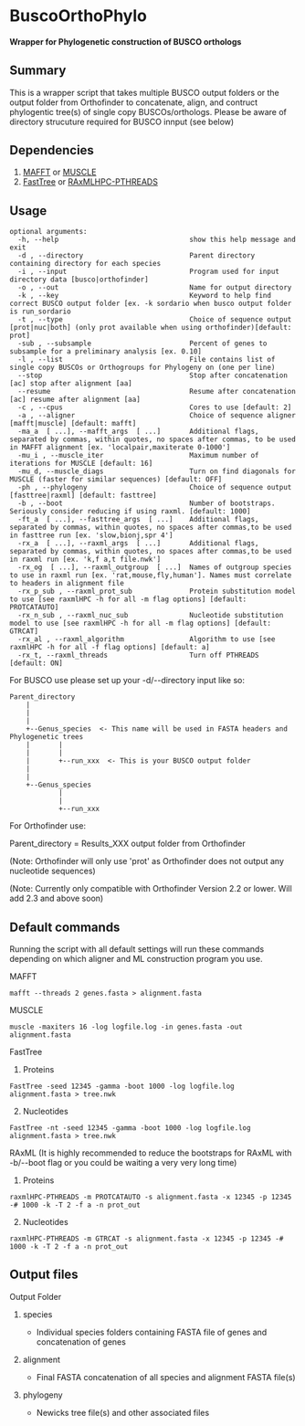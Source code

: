 # BuscoOrthoPhylo
#### Wrapper for Phylogenetic construction of BUSCO orthologs

## Summary

This is a wrapper script that takes multiple BUSCO output folders or the output folder 
from Orthofinder to concatenate, align, and contruct phylogentic tree(s) of single copy 
BUSCOs/orthologs. Please be aware of directory strucuture required for BUSCO innput (see below)

## Dependencies

1. [MAFFT](https://mafft.cbrc.jp/alignment/software/linux.html) or [MUSCLE](https://www.drive5.com/muscle/)
2. [FastTree](http://www.microbesonline.org/fasttree/#Install) or [RAxMLHPC-PTHREADS](https://github.com/stamatak/standard-RAxML)

## Usage
```
optional arguments:
  -h, --help                                show this help message and exit
  -d , --directory                          Parent directory containing directory for each species
  -i , --input                              Program used for input directory data [busco|orthofinder]
  -o , --out                                Name for output directory
  -k , --key                                Keyword to help find correct BUSCO output folder [ex. -k sordario when busco output folder is run_sordario
  -t , --type                               Choice of sequence output [prot|nuc|both] (only prot available when using orthofinder)[default: prot]
  -sub , --subsample                        Percent of genes to subsample for a preliminary analysis [ex. 0.10]
  -l , --list                               File contains list of single copy BUSCOs or Orthogroups for Phylogeny on (one per line)
  --stop                                    Stop after concatenation [ac] stop after alignment [aa]
  --resume                                  Resume after concatenation [ac] resume after alignment [aa]
  -c , --cpus                               Cores to use [default: 2]
  -a , --aligner                            Choice of sequence aligner [mafft|muscle] [default: mafft]
  -ma_a  [ ...], --mafft_args  [ ...]       Additional flags, separated by commas, within quotes, no spaces after commas, to be used in MAFFT alignment [ex. 'localpair,maxiterate 0-1000']
  -mu_i , --muscle_iter                     Maximum number of iterations for MUSCLE [default: 16]
  -mu_d, --muscle_diags                     Turn on find diagonals for MUSCLE (faster for similar sequences) [default: OFF]
  -ph , --phylogeny                         Choice of sequence output [fasttree|raxml] [default: fasttree]
  -b , --boot                               Number of bootstraps. Seriously consider reducing if using raxml. [default: 1000]
  -ft_a  [ ...], --fasttree_args  [ ...]    Additional flags, separated by commas, within quotes, no spaces after commas,to be used in fasttree run [ex. 'slow,bionj,spr 4']
  -rx_a  [ ...], --raxml_args  [ ...]       Additional flags, separated by commas, within quotes, no spaces after commas,to be used in raxml run [ex. 'k,f a,t file.nwk']
  -rx_og  [ ...], --raxml_outgroup  [ ...]  Names of outgroup species to use in raxml run [ex. 'rat,mouse,fly,human']. Names must correlate to headers in alignment file
  -rx_p_sub , --raxml_prot_sub              Protein substitution model to use [see raxmlHPC -h for all -m flag options] [default: PROTCATAUTO]
  -rx_n_sub , --raxml_nuc_sub               Nucleotide substitution model to use [see raxmlHPC -h for all -m flag options] [default: GTRCAT]
  -rx_al , --raxml_algorithm                Algorithm to use [see raxmlHPC -h for all -f flag options] [default: a]
  -rx_t, --raxml_threads                    Turn off PTHREADS [default: ON]
```


For BUSCO use please set up your -d/--directory input like so:
```
Parent_directory
    |
    |
    |
    +--Genus_species  <- This name will be used in FASTA headers and Phylogenetic trees
    |       |
    |       |
    |       +--run_xxx  <- This is your BUSCO output folder
    |
    |
    +--Genus_species
            |
            |
            +--run_xxx
```
For Orthofinder use: 

Parent_directory = Results_XXX output folder from Orthofinder

(Note: Orthofinder will only use 'prot' as Orthofinder does not output any nucleotide sequences)

(Note: Currently only compatible with Orthofinder Version 2.2 or lower. Will add 2.3 and above soon)



## Default commands
Running the script with all default settings will run these commands depending on which aligner and ML construction program you use.

MAFFT
```
mafft --threads 2 genes.fasta > alignment.fasta
```
MUSCLE
```
muscle -maxiters 16 -log logfile.log -in genes.fasta -out alignment.fasta
```
FastTree
1. Proteins
```
FastTree -seed 12345 -gamma -boot 1000 -log logfile.log alignment.fasta > tree.nwk
```
2. Nucleotides
```
FastTree -nt -seed 12345 -gamma -boot 1000 -log logfile.log alignment.fasta > tree.nwk
```
RAxML (It is highly recommended to reduce the bootstraps for RAxML with -b/--boot flag or you could be waiting a very very long time)
1. Proteins
```
raxmlHPC-PTHREADS -m PROTCATAUTO -s alignment.fasta -x 12345 -p 12345 -# 1000 -k -T 2 -f a -n prot_out
```
2. Nucleotides
```
raxmlHPC-PTHREADS -m GTRCAT -s alignment.fasta -x 12345 -p 12345 -# 1000 -k -T 2 -f a -n prot_out
```

## Output files

Output Folder

  1. species
  
      * Individual species folders containing FASTA file of genes and concatenation of genes

  2. alignment
  
      * Final FASTA concatenation of all species and alignment FASTA file(s)

  3. phylogeny
  
      * Newicks tree file(s) and other associated files
